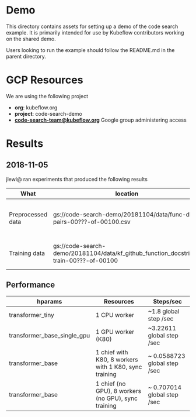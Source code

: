 # Demo

This directory contains assets for setting up a demo of the code search example.
It is primarily intended for use by Kubeflow contributors working on the shared demo.

Users looking to run the example should follow the README.md in the parent directory.

# GCP Resources

We are using the following project

* **org**: kubeflow.org
* **project**: code-search-demo
* **[code-search-team@kubeflow.org](https://github.com/kubeflow/internal-acls/blob/master/code-search-team.members.txt)** Google group administering access

# Results

## 2018-11-05

jlewi@ ran experiments that produced the following results

| What | location | Description
|------|----------|-------------------------
| Preprocessed data|  gs://code-search-demo/20181104/data/func-doc-pairs-00???-of-00100.csv |  This is the output of the Dataflow preprocessing job
| Training data | gs://code-search-demo/20181104/data/kf_github_function_docstring-train-00???-of-00100 | TFRecord files produced by running T2T datagen

## Performance

| hparams | Resources | Steps/sec
|----------|----------|---------------------
| transformer_tiny | 1 CPU worker|  ~1.8 global step /sec
| transformer_base_single_gpu | 1 GPU worker (K80) | ~3.22611 global step /sec
| transformer_base | 1 chief with K80, 8 workers with 1 K80, sync training| ~ 0.0588723 global step /sec
| transformer_base | 1 chief (no GPU), 8 workers (no GPU), sync training| ~ 0.707014 global step /sec









